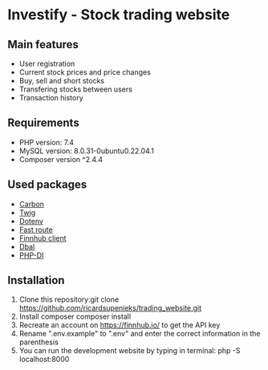 # Investify - Stock trading website

## Main features
* User registration
* Current stock prices and price changes
* Buy, sell and short stocks
* Transfering stocks between users
* Transaction history

## Requirements
* PHP version: 7.4 
* MySQL version: 8.0.31-0ubuntu0.22.04.1 
* Composer version ^2.4.4

## Used packages
* [Carbon](https://carbon.nesbot.com/)
* [Twig](https://twig.symfony.com/)
* [Dotenv](https://packagist.org/packages/vlucas/phpdotenv)
* [Fast route](https://packagist.org/packages/nikic/fast-route)
* [Finnhub client](https://packagist.org/packages/finnhub/client)
* [Dbal](https://packagist.org/packages/doctrine/dbal)
* [PHP-DI](https://php-di.org/)

## Installation
1. Clone this repository:git clone https://github.com/ricardsupenieks/trading_website.git
2. Install composer composer install
3. Recreate an account on https://finnhub.io/ to get the API key
4. Rename ".env.example" to ".env" and enter the correct information in the parenthesis
5. You can run the development website by typing in terminal:
php -S localhost:8000


